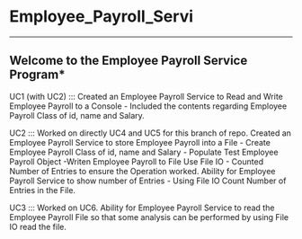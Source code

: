 # Employee_Payroll_Servi
-----------------------------------------------------------
**Welcome to the Employee Payroll Service Program***
---------------------------------------------------

UC1 (with UC2) ::: Created an Employee Payroll Service to Read and Write Employee Payroll to a Console - Included the contents regarding Employee Payroll Class of id, name and Salary.

UC2 :::  Worked on directly UC4 and UC5 for this branch of repo. Created an Employee Payroll Service to store Employee Payroll into a File - Create Employee Payroll Class of id, name and Salary - Populate Test Employee Payroll Object -Writen Employee Payroll to File Use File IO - Counted Number of Entries to ensure the Operation worked. Ability for Employee Payroll Service to show number of Entries - Using File IO Count Number of Entries in the File.

UC3 ::: Worked on UC6. Ability for Employee Payroll Service to read the Employee Payroll File so that some analysis can be performed by using File IO read the file.
